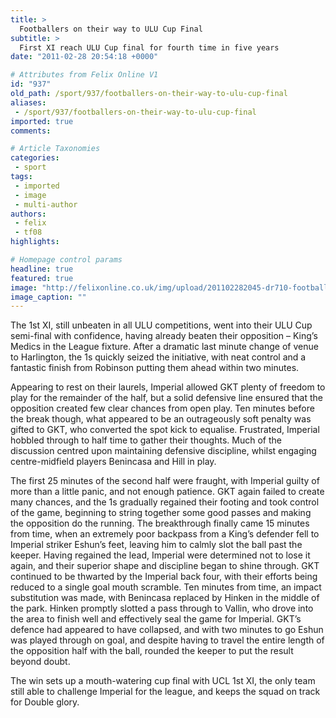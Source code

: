 ```yaml
---
title: >
  Footballers on their way to ULU Cup Final
subtitle: >
  First XI reach ULU Cup final for fourth time in five years
date: "2011-02-28 20:54:18 +0000"

# Attributes from Felix Online V1
id: "937"
old_path: /sport/937/footballers-on-their-way-to-ulu-cup-final
aliases:
 - /sport/937/footballers-on-their-way-to-ulu-cup-final
imported: true
comments:

# Article Taxonomies
categories:
 - sport
tags:
 - imported
 - image
 - multi-author
authors:
 - felix
 - tf08
highlights:

# Homepage control params
headline: true
featured: true
image: "http://felixonline.co.uk/img/upload/201102282045-dr710-football.jpg"
image_caption: ""
---
```


The 1st XI, still unbeaten in all ULU competitions, went into their ULU Cup semi-final with confidence, having already beaten their opposition – King’s Medics in the League fixture. After a dramatic last minute change of venue to Harlington, the 1s quickly seized the initiative, with neat control and a fantastic finish from Robinson putting them ahead within two minutes.

Appearing to rest on their laurels, Imperial allowed GKT plenty of freedom to play for the remainder of the half, but a solid defensive line ensured that the opposition created few clear chances from open play. Ten minutes before the break though, what appeared to be an outrageously soft penalty was gifted to GKT, who converted the spot kick to equalise. Frustrated, Imperial hobbled through to half time to gather their thoughts. Much of the discussion centred upon maintaining defensive discipline, whilst engaging centre-midfield players Benincasa and Hill in play.

The first 25 minutes of the second half were fraught, with Imperial guilty of more than a little panic, and not enough patience. GKT again failed to create many chances, and the 1s gradually regained their footing and took control of the game, beginning to string together some good passes and making the opposition do the running. The breakthrough finally came 15 minutes from time, when an extremely poor backpass from a King’s defender fell to Imperial striker Eshun’s feet, leaving him to calmly slot the ball past the keeper. Having regained the lead, Imperial were determined not to lose it again, and their superior shape and discipline began to shine through. GKT continued to be thwarted by the Imperial back four, with their efforts being reduced to a single goal mouth scramble. Ten minutes from time, an impact substitution was made, with Benincasa replaced by Hinken in the middle of the park. Hinken promptly slotted a pass through to Vallin, who drove into the area to finish well and effectively seal the game for Imperial. GKT’s defence had appeared to have collapsed, and with two minutes to go Eshun was played through on goal, and despite having to travel the entire length of the opposition half with the ball, rounded the keeper to put the result beyond doubt.

The win sets up a mouth-watering cup final with UCL 1st XI, the only team still able to challenge Imperial for the league, and keeps the squad on track for Double glory.
